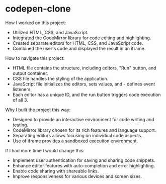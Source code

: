 # codepen-clone

How I worked on this project:

- Utilized HTML, CSS, and JavaScript.
- Integrated the CodeMirror library for code editing and highlighting.
- Created separate editors for HTML, CSS, and JavaScript code.
- Combined the user's code and displayed the result in an iframe.

How to navigate this project:

- HTML file contains the structure, including editors, "Run" button, and output container.
- CSS file handles the styling of the application.
- JavaScript file initializes the editors, sets values, and - defines event listeners.
- Each editor has a unique ID, and the run button triggers code execution of all 3.

Why I built the project this way:

- Designed to provide an interactive environment for code writing and testing.
- CodeMirror library chosen for its rich features and language support.
- Separating editors allows focusing on individual code aspects.
- Use of iframe provides a sandboxed execution environment.

If I had more time I would change this:

- Implement user authentication for saving and sharing code snippets.
- Enhance editor features with auto-completion and error highlighting.
- Enable code sharing with shareable links.
- Improve responsiveness for various devices and screen sizes.
